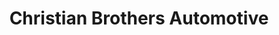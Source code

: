 ---
title: "Christian Brothers Automotive"
url: /loveland/christian-brothers-automotive/
shop: car repair
---